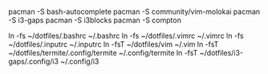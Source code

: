 pacman -S bash-autocomplete
pacman -S community/vim-molokai
pacman -S i3-gaps
pacman -S i3blocks
pacman -S compton

ln -fs ~/dotfiles/.bashrc ~/.bashrc
ln -fs ~/dotfiles/.vimrc ~/.vimrc
ln -fs ~/dotfiles/.inputrc ~/.inputrc
ln -fsT ~/dotfiles/vim ~/.vim
ln -fsT ~/dotfiles/termite/.config/termite ~/.config/termite
ln -fsT ~/dotfiles/i3-gaps/.config/i3 ~/.config/i3

